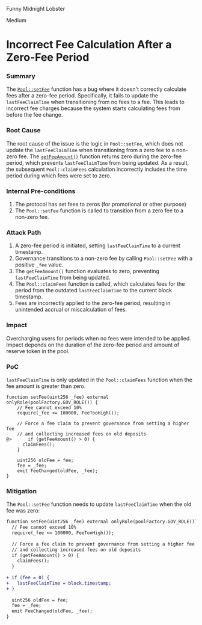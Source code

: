 Funny Midnight Lobster

Medium

# Incorrect Fee Calculation After a Zero-Fee Period

### Summary

The [`Pool::setFee`](https://github.com/sherlock-audit/2024-12-plaza-finance/blob/main/plaza-evm/src/Pool.sol#L674) function has a bug where it doesn't correctly calculate fees after a zero-fee period. Specifically, it fails to update the `lastFeeClaimTime` when transitioning from no fees to a fee. This leads to incorrect fee charges because the system starts calculating fees from before the fee change.

### Root Cause

The root cause of the issue is the logic in `Pool::setFee`, which does not update the `lastFeeClaimTime` when transitioning from a zero fee to a non-zero fee. The [`getFeeAmount()`](https://github.com/sherlock-audit/2024-12-plaza-finance/blob/main/plaza-evm/src/Pool.sol#L680) function returns zero during the zero-fee period, which prevents `lastFeeClaimTime` from being updated. As a result, the subsequent `Pool::claimFees` calculation incorrectly includes the time period during which fees were set to zero.

### Internal Pre-conditions

1. The protocol has set fees to zeros (for promotional or other purpose)
2. The `Pool::setFee` function is called to transition from a zero fee to a non-zero fee.

### Attack Path

1. A zero-fee period is initiated, setting `lastFeeClaimTime` to a current timestamp.
2. Governance transitions to a non-zero fee by calling `Pool::setFee` with a positive `_fee` value.
3. The `getFeeAmount()` function evaluates to zero, preventing `lastFeeClaimTime` from being updated.
4. The `Pool::claimFees` function is called, which calculates fees for the period from the outdated `lastFeeClaimTime` to the current block timestamp.
5. Fees are incorrectly applied to the zero-fee period, resulting in unintended accrual or miscalculation of fees.

### Impact

Overcharging users for periods when no fees were intended to be applied. Impact depends on the duration of the zero-fee period and amount of reserve token in the pool.

### PoC

`lastFeeClaimTime` is only updated in the `Pool::claimFees` function when the fee amount is greater than zero.

```solidity
function setFee(uint256 _fee) external onlyRole(poolFactory.GOV_ROLE()) {
	// Fee cannot exceed 10%
	require(_fee <= 100000, FeeTooHigh());

	// Force a fee claim to prevent governance from setting a higher fee
	// and collecting increased fees on old deposits
@>      if (getFeeAmount() > 0) {
	  claimFees();
	}

	uint256 oldFee = fee;
	fee = _fee;
	emit FeeChanged(oldFee, _fee);
}
```

### Mitigation

The `Pool::setFee` function needs to update `lastFeeClaimTime` when the old fee was zero:

```diff
function setFee(uint256 _fee) external onlyRole(poolFactory.GOV_ROLE()) {
  // Fee cannot exceed 10%
  require(_fee <= 100000, FeeTooHigh());
  
  // Force a fee claim to prevent governance from setting a higher fee
  // and collecting increased fees on old deposits
  if (getFeeAmount() > 0) {
    claimFees();
  }
  
+ if (fee = 0) {
+   lastFeeClaimTime = block.timestamp;
+ }
  
  uint256 oldFee = fee;
  fee = _fee;
  emit FeeChanged(oldFee, _fee);
}
```